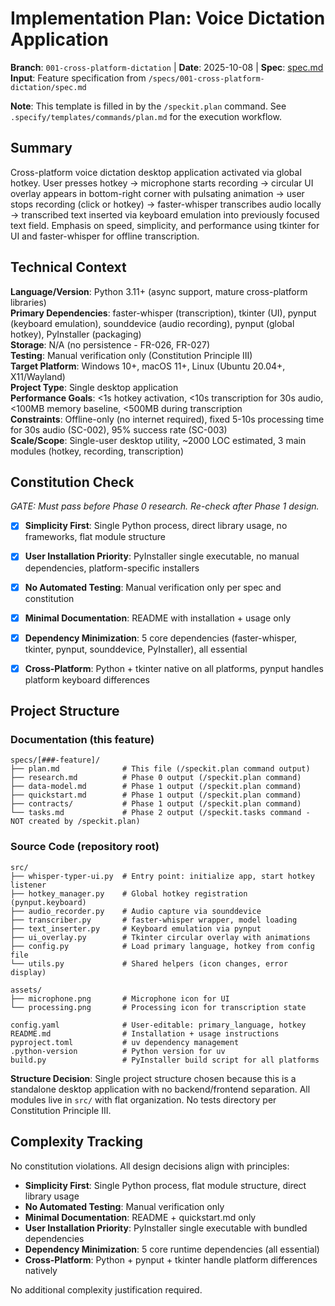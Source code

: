 # Implementation Plan: Voice Dictation Application

**Branch**: `001-cross-platform-dictation` | **Date**: 2025-10-08 | **Spec**: [spec.md](./spec.md)  
**Input**: Feature specification from `/specs/001-cross-platform-dictation/spec.md`

**Note**: This template is filled in by the `/speckit.plan` command. See `.specify/templates/commands/plan.md` for the execution workflow.

## Summary

Cross-platform voice dictation desktop application activated via global hotkey. User presses hotkey → microphone starts recording → circular UI overlay appears in bottom-right corner with pulsating animation → user stops recording (click or hotkey) → faster-whisper transcribes audio locally → transcribed text inserted via keyboard emulation into previously focused text field. Emphasis on speed, simplicity, and performance using tkinter for UI and faster-whisper for offline transcription.

## Technical Context

**Language/Version**: Python 3.11+ (async support, mature cross-platform libraries)  
**Primary Dependencies**: faster-whisper (transcription), tkinter (UI), pynput (keyboard emulation), sounddevice (audio recording), pynput (global hotkey), PyInstaller (packaging)  
**Storage**: N/A (no persistence - FR-026, FR-027)  
**Testing**: Manual verification only (Constitution Principle III)  
**Target Platform**: Windows 10+, macOS 11+, Linux (Ubuntu 20.04+, X11/Wayland)  
**Project Type**: Single desktop application  
**Performance Goals**: <1s hotkey activation, <10s transcription for 30s audio, <100MB memory baseline, <500MB during transcription  
**Constraints**: Offline-only (no internet required), fixed 5-10s processing time for 30s audio (SC-002), 95% success rate (SC-003)  
**Scale/Scope**: Single-user desktop utility, ~2000 LOC estimated, 3 main modules (hotkey, recording, transcription)

## Constitution Check

*GATE: Must pass before Phase 0 research. Re-check after Phase 1 design.*

- [x] **Simplicity First**: Single Python process, direct library usage, no frameworks, flat module structure
- [x] **User Installation Priority**: PyInstaller single executable, no manual dependencies, platform-specific installers
- [x] **No Automated Testing**: Manual verification only per spec and constitution
- [x] **Minimal Documentation**: README with installation + usage only
- [x] **Dependency Minimization**: 5 core dependencies (faster-whisper, tkinter, pynput, sounddevice, PyInstaller), all essential
- [x] **Cross-Platform**: Python + tkinter native on all platforms, pynput handles platform keyboard differences


## Project Structure

### Documentation (this feature)

```
specs/[###-feature]/
├── plan.md              # This file (/speckit.plan command output)
├── research.md          # Phase 0 output (/speckit.plan command)
├── data-model.md        # Phase 1 output (/speckit.plan command)
├── quickstart.md        # Phase 1 output (/speckit.plan command)
├── contracts/           # Phase 1 output (/speckit.plan command)
└── tasks.md             # Phase 2 output (/speckit.tasks command - NOT created by /speckit.plan)
```

### Source Code (repository root)

```text
src/
├── whisper-typer-ui.py  # Entry point: initialize app, start hotkey listener
├── hotkey_manager.py    # Global hotkey registration (pynput.keyboard)
├── audio_recorder.py    # Audio capture via sounddevice
├── transcriber.py       # faster-whisper wrapper, model loading
├── text_inserter.py     # Keyboard emulation via pynput
├── ui_overlay.py        # Tkinter circular overlay with animations
├── config.py            # Load primary language, hotkey from config file
└── utils.py             # Shared helpers (icon changes, error display)

assets/
├── microphone.png       # Microphone icon for UI
└── processing.png       # Processing icon for transcription state

config.yaml              # User-editable: primary_language, hotkey
README.md                # Installation + usage instructions
pyproject.toml           # uv dependency management
.python-version          # Python version for uv
build.py                 # PyInstaller build script for all platforms
```

**Structure Decision**: Single project structure chosen because this is a standalone desktop application with no backend/frontend separation. All modules live in `src/` with flat organization. No tests directory per Constitution Principle III.

## Complexity Tracking

No constitution violations. All design decisions align with principles:

- **Simplicity First**: Single Python process, flat module structure, direct library usage
- **No Automated Testing**: Manual verification only
- **Minimal Documentation**: README + quickstart.md only
- **User Installation Priority**: PyInstaller single executable with bundled dependencies
- **Dependency Minimization**: 5 core runtime dependencies (all essential)
- **Cross-Platform**: Python + pynput + tkinter handle platform differences natively

No additional complexity justification required.
